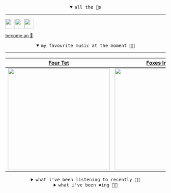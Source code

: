<details open>

<summary align="center"><samp>all the 🥚s</samp></summary>
<hr />

<a href="https://github.com/pvinis"><img src="https://avatars0.githubusercontent.com/u/100233?s=90&v=4" width="30" height="30" /><a href="https://github.com/maxPugh"><img src="https://avatars2.githubusercontent.com/u/46350013?s=90&u=52a601eaa2d272b35477d096fe782ebf0a8a1f68&v=4" width="30" height="30" /><a href="https://github.com/bitttttten"><img src="https://avatars2.githubusercontent.com/u/19930241?s=90&u=2aef7cbf4a59d361894145c97676391ec46fea4d&v=4" width="30" height="30" />

<samp><a href="https://github.com/bitttttten/bitttttten/stargazers">become an 🥚</a></samp>

</details>

<details open>

<summary align="center"><samp>my favourite music at the moment 🎵🎶</samp></summary>
<hr />

<!-- toc -->

| [Four Tet](https://open.spotify.com/artist/7Eu1txygG6nJttLHbZdQOh)                                                                                               | [Foxes In Fiction](https://open.spotify.com/artist/3GSt4ZSP1wEtdbcTTbwjpW)                                                                                       | [Loke Rahbek](https://open.spotify.com/artist/6fiX1FdXGRLUMN8xvwfgpw)                                                                                            | [Levi Noah](https://open.spotify.com/artist/1Em5k4h4YDJfmSiJaIUOdk)                                                                                              |
| ---------------------------------------------------------------------------------------------------------------------------------------------------------------- | ---------------------------------------------------------------------------------------------------------------------------------------------------------------- | ---------------------------------------------------------------------------------------------------------------------------------------------------------------- | ---------------------------------------------------------------------------------------------------------------------------------------------------------------- |
| [<img src="https://i.scdn.co/image/f96458025a0640bf1d3c8f764a42ec21d4db1eae" width="320" height="auto">](https://open.spotify.com/artist/7Eu1txygG6nJttLHbZdQOh) | [<img src="https://i.scdn.co/image/bf62ae0b2e31f68694ca44e8d0ef33e51714a4f8" width="320" height="auto">](https://open.spotify.com/artist/3GSt4ZSP1wEtdbcTTbwjpW) | [<img src="https://i.scdn.co/image/d63ce5d3f8c23b4835a1bede506b0e6d3190b57b" width="320" height="auto">](https://open.spotify.com/artist/6fiX1FdXGRLUMN8xvwfgpw) | [<img src="https://i.scdn.co/image/63c0211712e2953f2649e6b677f008850114d358" width="320" height="auto">](https://open.spotify.com/artist/1Em5k4h4YDJfmSiJaIUOdk) |

<!-- tocstop -->

</details>

<details>

<summary align="center"><samp>what i've been listening to recently 🎵🎶</samp></summary>
<hr />

<!-- toc -->

| [Subfall (to)<br />Kara-Lis Coverdale, LXV](https://open.spotify.com/track/7DCelWwpKq62RHmAgpOJEI)                                                              | [Limerence<br />Yves Tumor](https://open.spotify.com/track/7KWhn1J1ALqw2grLMgZoy7)                                                                              | [Bird<br />Kelly Lee Owens](https://open.spotify.com/track/5FauIrURBh6U8fWJAffI9P)                                                                              | [Sarah<br />Alex G](https://open.spotify.com/track/42Zrd3sdrNrzdfWWzLQPv9)                                                                                      |
| --------------------------------------------------------------------------------------------------------------------------------------------------------------- | --------------------------------------------------------------------------------------------------------------------------------------------------------------- | --------------------------------------------------------------------------------------------------------------------------------------------------------------- | --------------------------------------------------------------------------------------------------------------------------------------------------------------- |
| [<img src="https://i.scdn.co/image/3ff62265284ff5857e0efb3030061bced7ac2144" width="320" height="auto">](https://open.spotify.com/track/7DCelWwpKq62RHmAgpOJEI) | [<img src="https://i.scdn.co/image/fe1f620edb7c35cad3fb19fa40a6fe0b0dee3d95" width="320" height="auto">](https://open.spotify.com/track/7KWhn1J1ALqw2grLMgZoy7) | [<img src="https://i.scdn.co/image/2d9a177bf89862b65ca0da0f5db291a3d24aaa76" width="320" height="auto">](https://open.spotify.com/track/5FauIrURBh6U8fWJAffI9P) | [<img src="https://i.scdn.co/image/82e1658be6688ee69d8d1c2bb9be33670e5e1a6d" width="320" height="auto">](https://open.spotify.com/track/42Zrd3sdrNrzdfWWzLQPv9) |

<!-- tocstop -->

</details>

<details>

<summary align="center"><samp>what i've been ❤️ing 🎵🎶</samp></summary>
<hr />

<!-- toc -->

| [I Like Myself<br />Kate Davis](https://open.spotify.com/album/4zKasqbDVuNfILPszVQRSD)                                                                          | [Bluish<br />Animal Collective](https://open.spotify.com/album/6BRq5g6CWiFgN3NrjLGAYq)                                                                          | [Love - Burial Remix<br />Luke Slater](https://open.spotify.com/album/14buuP9acjqPiC3FvnhXcM)                                                                   | [Atoms Song<br />Teebs](https://open.spotify.com/album/19tj2J1Czpvnd1nNyPBGDU)                                                                                  |
| --------------------------------------------------------------------------------------------------------------------------------------------------------------- | --------------------------------------------------------------------------------------------------------------------------------------------------------------- | --------------------------------------------------------------------------------------------------------------------------------------------------------------- | --------------------------------------------------------------------------------------------------------------------------------------------------------------- |
| [<img src="https://i.scdn.co/image/ab67616d0000b273cff71db6d1063943bc061ff5" width="320" height="auto">](https://open.spotify.com/album/4zKasqbDVuNfILPszVQRSD) | [<img src="https://i.scdn.co/image/ab67616d0000b273a7f85f2df08fbeb6dac5677c" width="320" height="auto">](https://open.spotify.com/album/6BRq5g6CWiFgN3NrjLGAYq) | [<img src="https://i.scdn.co/image/ab67616d0000b273b5f647884774260466e885d0" width="320" height="auto">](https://open.spotify.com/album/14buuP9acjqPiC3FvnhXcM) | [<img src="https://i.scdn.co/image/ab67616d0000b273b609c027e5fd56708a020b74" width="320" height="auto">](https://open.spotify.com/album/19tj2J1Czpvnd1nNyPBGDU) |

<!-- tocstop -->

</details>
